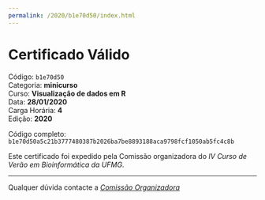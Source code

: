 ```yaml
---
permalink: /2020/b1e70d50/index.html
---
```


# Certificado Válido

Código: `b1e70d50`<br>
Categoria: **minicurso**<br>
Curso: **Visualização de dados em R**<br>
Data: **28/01/2020**<br>
Carga Horária: **4**<br>
Edição: **2020**<br>


Código completo: `b1e70d50a5c21b3777480387b2026ba7be8893188aca9798fcf1050ab5fc4c8b`


Este certificado foi expedido pela Comissão organizadora do *IV Curso de Verão em Bioinformática da UFMG*.

----

Qualquer dúvida contacte a [_Comissão Organizadora_](<mailto:cursobioinfoufmg@gmail.com$subject=[Certificados]>)

